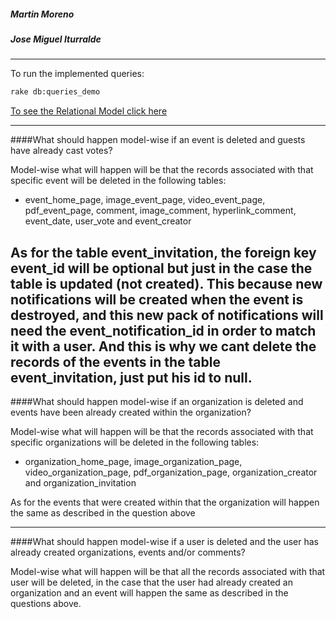 ##### Martin Moreno
##### Jose Miguel Iturralde

_______
To run the implemented queries: 

```bash
rake db:queries_demo
```

[To see the Relational Model click here](https://www.lucidchart.com/publicSegments/view/5e277b81-dda9-47b2-b4d6-aa16822a5f6a)

----

####What should happen model-wise if an event is deleted and guests have already cast votes?

Model-wise what will happen will be that the records associated with that specific event will be deleted in the following tables:
* event_home_page, image_event_page, video_event_page, pdf_event_page, comment, image_comment, hyperlink_comment, event_date, user_vote and event_creator

As for the table event_invitation, the foreign key event_id will be optional but just in the case the table is updated (not created). This because new notifications will be created when the event is destroyed, and this new pack of notifications will need the event_notification_id in order to match it with a user.
And this is why we cant delete the records of the events in the table event_invitation, just put his id to null.
-----
####What should happen model-wise if an organization is deleted and events have been already created within the organization?

Model-wise what will happen will be that the records associated with that specific organizations will be deleted in the following tables:
* organization_home_page, image_organization_page, video_organization_page, pdf_organization_page, organization_creator and organization_invitation

As for the events that were created within that the organization will happen the same as described in the question above

-----
####What should happen model-wise if a user is deleted and the user has already created organizations, events and/or comments?

Model-wise what will happen will be that all the records associated with that user will be deleted, in the case that the user had already created an organization and an event will happen the same as described in the questions above.